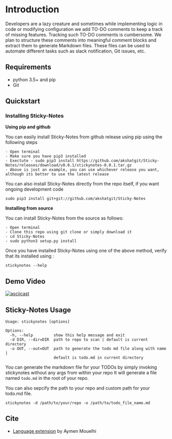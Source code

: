 # Introduction

Developers are a lazy creature and sometimes while implementing logic in code or modifying configuration we add TO-DO comments to keep a track of missing features. Tracking such TO-DO comments is cumbersome. We plan to structure these comments into meaningful comment blocks and extract them to generate Markdown files. These files can be used to automate different tasks such as slack notification, Git issues, etc.

## Requirements

- python 3.5+ and pip
- Git

## Quickstart

### Installing Sticky-Notes

**Using pip and github**

You can easily install Sticky-Notes from github release using pip using the following steps

```
- Open terminal
- Make sure you have pip3 installed
- Exectute - sudo pip3 install https://github.com/akshatgit/Sticky-Notes/releases/download/v0.0.1/stickynotes-0.0.1.tar.gz
- Above is just an example, you can use whichever release you want, although its better to use the latest release

```

You can also install Sticky-Notes directly from the repo itself, if you want ongoing development code

```
sudo pip3 install git+git://github.com/akshatgit/Sticky-Notes

```

**Installing from source**

You can install Sticky-Notes from the source as follows:

```
- Open terminal
- Clone this repo using git clone or simply download it
- cd Sticky-Notes
- sudo python3 setup.py install
```

Once you have installed Sticky-Notes using one of the above method, verify that its installed using :

```
stickynotes --help

```

## Demo Video
[![asciicast](https://asciinema.org/a/14.png)](https://asciinema.org/a/5xadCuVBnhELxNlHTTzb0ueJZ)


## Sticky-Notes Usage

```
Usage: stickynotes [options]

Options:
  -h, --help         show this help message and exit
  -d DIR, --dir=DIR  path to repo to scan | default is current directory
  -o OUT, --out=OUT  path to generate the todo md file along with name |
                     default is todo.md in current directory
```

You can generate the markdown file for your TODOs by simply invoking stickynotes without any args from within your repo
It will generate a file named ```todo.md``` in the root of your repo.

You can also sepcify the path to your repo and custom path for your todo.md file.

```
stickynotes -d /path/to/your/repo -o /path/to/todo_file_name.md

```

## Cite

- [Language extension](https://gist.github.com/aymen-mouelhi/82c93fbcd25f091f2c13faa5e0d61760) by Aymen Mouelhi